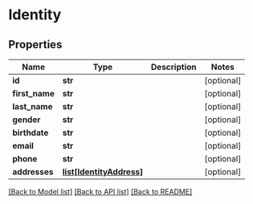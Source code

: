 # Identity

## Properties
Name | Type | Description | Notes
------------ | ------------- | ------------- | -------------
**id** | **str** |  | [optional] 
**first_name** | **str** |  | [optional] 
**last_name** | **str** |  | [optional] 
**gender** | **str** |  | [optional] 
**birthdate** | **str** |  | [optional] 
**email** | **str** |  | [optional] 
**phone** | **str** |  | [optional] 
**addresses** | [**list[IdentityAddress]**](IdentityAddress.md) |  | [optional] 

[[Back to Model list]](../README.md#documentation-for-models) [[Back to API list]](../README.md#documentation-for-api-endpoints) [[Back to README]](../README.md)



